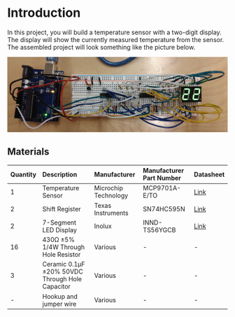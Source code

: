 # Introduction

In this project, you will build a temperature sensor with a two-digit display. The display will show the currently measured temperature from the sensor. The assembled project will look something like the picture below.

![](/assets/prototype_complete.jpg)

## Materials

| Quantity | Description | Manufacturer | Manufacturer Part Number | Datasheet |
| :--- | :--- | :--- | :--- | :--- |
| 1 | Temperature Sensor | Microchip Technology | MCP9701A-E/TO | [Link](http://ww1.microchip.com/downloads/en/DeviceDoc/20001942G.pdf) |
| 2 | Shift Register | Texas Instruments | SN74HC595N | [Link](http://www.ti.com/lit/ds/symlink/sn74hc595.pdf) |
| 2 | 7-Segment LED Display | Inolux | INND-TS56YGCB | [Link](http://www.inolux-corp.com/datasheet/Display/Through-Hole-Display/SingleDigit/INND-TS56%20Series_V1.0.pdf) |
| 16 | 430Ω ±5% 1/4W Through Hole Resistor | Various | - | - |
| 3 | Ceramic 0.1µF ±20% 50VDC Through Hole Capacitor | Various | - | - |
| - | Hookup and jumper wire | Various | - | - |



